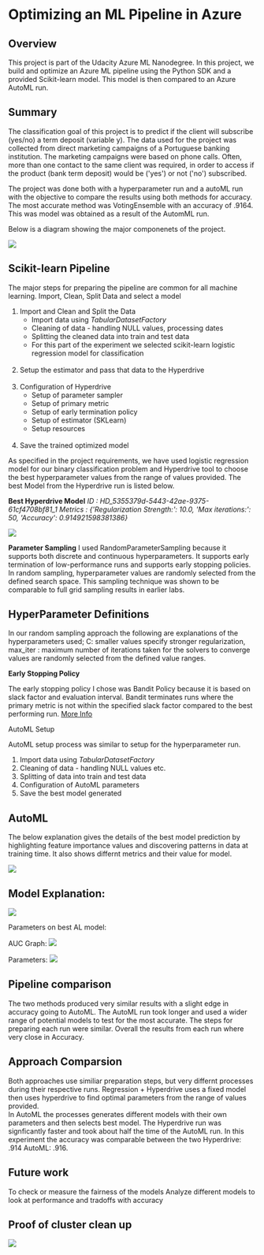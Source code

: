 # Optimizing an ML Pipeline in Azure

## Overview
This project is part of the Udacity Azure ML Nanodegree.
In this project, we build and optimize an Azure ML pipeline using the Python SDK and a provided Scikit-learn model.
This model is then compared to an Azure AutoML run.

## Summary
The classification goal of this project is to predict if the client will subscribe (yes/no) a term deposit (variable y).  The data used for the project was collected from 
direct marketing campaigns of a Portuguese banking institution. The marketing campaigns were based on phone calls. Often, more than one contact to the same client was required, in order to access if the product (bank term deposit) would be ('yes') or not ('no') subscribed. 


The project was done both with a hyperparameter run and a autoML run with the objective to compare the results using both methods for accuracy.  The most accurate method was VotingEnsemble with an accuracy of .9164.  This was model was obtained as a result of the AutomML run. 

Below is a diagram showing the major componenets of the project. 

<img src ="https://github.com/slcdlvpr/PipelineSetup/blob/main/Images/Summary.JPG"/>


## Scikit-learn Pipeline
The major steps for preparing the pipeline are common for all machine learning.  Import, Clean, Split Data and select a model 
<ol>
  <li>Import and Clean and Split the Data
    <ul>
      <li> Import data using <i>TabularDatasetFactory</i> </li>
      <li> Cleaning of data -  handling NULL values, processing dates </li>
      <li> Splitting the cleaned data into train and test data </li>
      <li> For this part of the experiment we selected scikit-learn logistic regression model for classification </li> 
    </ul>
  </li><br>
  <li>Setup the estimator and pass that data to the Hyperdrive</li><br>
  <li> Configuration of Hyperdrive 
    <ul>
      <li> Setup of parameter sampler </li>
      <li> Setup of primary metric </li>
      <li> Setup of early termination policy </li>
      <li> Setup of estimator (SKLearn) </li>
      <li> Setup resources </li>
   </ul>
  </li><br>  
  <li>Save the trained optimized model</li>
</ol>

<p>As specified in the project requirements, we have used logistic regression model for our binary classification problem and Hyperdrive tool to choose the best hyperparameter values from the range of values provided. 
The best Model from the Hyperdrive run is listed below. </p> 

<strong>Best Hyperdrive Model</strong>
<i>ID :  HD_5355379d-5443-42ae-9375-61cf4708bf81_1
Metrics :  {'Regularization Strength:': 10.0, 'Max iterations:': 50, 'Accuracy': 0.914921598381386} </i>

<img src = "https://github.com/slcdlvpr/PipelineSetup/blob/main/Images/hyperparameter.JPG" />



<strong>Parameter Sampling</strong>
I used RandomParameterSampling because it supports both discrete and continuous hyperparameters. It supports early termination of low-performance runs and supports early stopping policies.  In random sampling, hyperparameter values are randomly selected from the defined search space. This sampling technique was shown to be comparable to full grid sampling results in earlier labs. 

## HyperParameter Definitions
In our random sampling approach the following are explanations of the hyperparameters used;  C: smaller values specify stronger regularization, 
max_iter : maximum number of iterations taken for the solvers to converge values are randomly selected from the defined value ranges. 


<strong>Early Stopping Policy</strong>
<p> The early stopping policy I chose was Bandit Policy because it is based on slack factor and evaluation interval. Bandit terminates runs where the primary metric is not within the specified slack factor compared to the best performing run. <a href = 'https://docs.microsoft.com/en-us/python/api/azureml-train-core/azureml.train.hyperdrive.banditpolicy?view=azure-ml-py&preserve-view=true#&preserve-view=truedefinition'> More Info</a></p



## AutoML Setup
AutoML setup process was similar to setup for the hyperparameter run. 
<ol>
  <li> Import data using <i>TabularDatasetFactory</i></li>
  <li> Cleaning of data -  handling NULL values etc. </li>
  <li> Splitting of data into train and test data </li>
  <li> Configuration of AutoML parameters </li>
  <li> Save the best model generated </li>
</ol>

## AutoML 

The below explanation gives the details of the best model prediction by highlighting feature importance values and discovering patterns in data at training time. It also shows differnt metrics and their value for model.

<img src = "https://github.com/slcdlvpr/PipelineSetup/blob/main/Images/AutoML.JPG" />

## Model Explanation:

<img src = "https://github.com/slcdlvpr/PipelineSetup/blob/main/Images/ModelExplanationAML.JPG" />

Parameters on best AL model:

AUC Graph:
<img src = "https://github.com/slcdlvpr/PipelineSetup/blob/main/Images/AUC%20ML.JPG" />

Parameters:
<img src = "https://github.com/slcdlvpr/PipelineSetup/blob/main/Images/ParametersAL.JPG" />



## Pipeline comparison
The two methods produced very similar results with a slight edge in accuracy going to AutoML.  The AutoML run took longer and used a wider range of potential models to test for the most accurate.  The steps for preparing each run were similar.  Overall the results from each run where very close in Accuracy.  


## Approach Comparsion
Both approaches use similiar preparation steps, but very differnt processes during their respective runs. Regression + Hyperdrive uses a fixed model then uses hyperdrive to find optimal parameters from the range of values provided.  
In AutoML the processes generates different models with their own parameters and then selects best model. The Hyperdrive run was signficantly faster and took about half the time of the AutoML run.  In this experiment the accuracy was comparable between the two Hyperdrive: .914  AutoML: .916.  


## Future work
To check or measure the fairness of the models
Analyze different models to look at performance and tradoffs with accuracy
 

## Proof of cluster clean up
<img src = "https://github.com/slcdlvpr/PipelineSetup/blob/main/Images/Cleanup.JPG"/>
